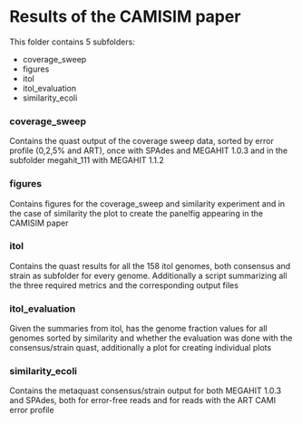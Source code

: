 # Results of the CAMISIM paper
This folder contains 5 subfolders:
 - coverage_sweep
 - figures
 - itol
 - itol_evaluation
 - similarity_ecoli

### coverage_sweep
Contains the quast output of the coverage sweep data, sorted by error profile (0,2,5% and ART), once with SPAdes and MEGAHIT 1.0.3 and in the subfolder megahit_111 with MEGAHIT 1.1.2

### figures
Contains figures for the coverage_sweep and similarity experiment and in the case of similarity the plot to create the panelfig appearing in the CAMISIM paper

### itol
Contains the quast results for all the 158 itol genomes, both consensus and strain as subfolder for every genome. Additionally a script summarizing all the three required metrics and the corresponding output files

### itol_evaluation
Given the summaries from itol, has the genome fraction values for all genomes sorted by similarity and whether the evaluation was done with the consensus/strain quast, additionally a plot for creating individual plots

### similarity_ecoli
Contains the metaquast consensus/strain output for both MEGAHIT 1.0.3 and SPAdes, both for error-free reads and for reads with the ART CAMI error profile
